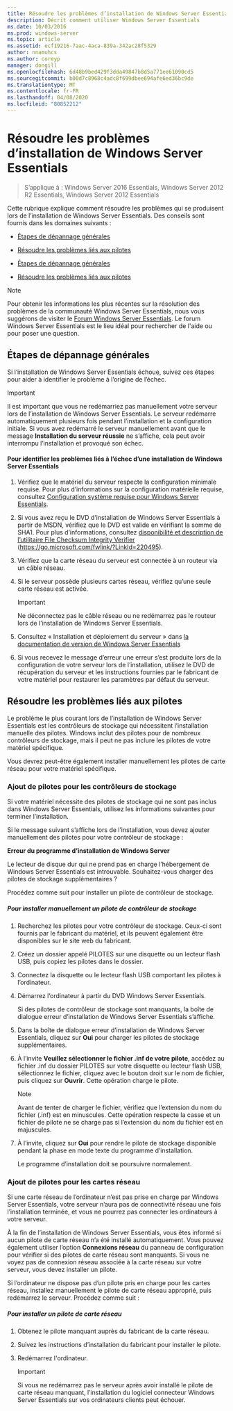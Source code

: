 ```yaml
---
title: Résoudre les problèmes d’installation de Windows Server Essentials
description: Décrit comment utiliser Windows Server Essentials
ms.date: 10/03/2016
ms.prod: windows-server
ms.topic: article
ms.assetid: ecf19216-7aac-4aca-839a-342ac28f5329
author: nnamuhcs
ms.author: coreyp
manager: dongill
ms.openlocfilehash: 6d48b9bed429f3dda49847b8d5a771ee61090cd5
ms.sourcegitcommit: b00d7c8968c4adc8f699dbee694afe6ed36bc9de
ms.translationtype: MT
ms.contentlocale: fr-FR
ms.lasthandoff: 04/08/2020
ms.locfileid: "80852212"
---
```

# <a name="troubleshoot-windows-server-essentials-installation"></a>Résoudre les problèmes d’installation de Windows Server Essentials

>S’applique à : Windows Server 2016 Essentials, Windows Server 2012 R2 Essentials, Windows Server 2012 Essentials

Cette rubrique explique comment résoudre les problèmes qui se produisent lors de l’installation de Windows Server Essentials. Des conseils sont fournis dans les domaines suivants :  
  

-   [Étapes de dépannage générales](Troubleshoot-Windows-Server-Essentials-installation.md#BKMK_GeneralTroubleshootingSteps)  
  
-   [Résoudre les problèmes liés aux pilotes](Troubleshoot-Windows-Server-Essentials-installation.md#BKMK_TroubleshootDrivers)  

-   [Étapes de dépannage générales](Troubleshoot-Windows-Server-Essentials-installation.md#BKMK_GeneralTroubleshootingSteps)  
  
-   [Résoudre les problèmes liés aux pilotes](Troubleshoot-Windows-Server-Essentials-installation.md#BKMK_TroubleshootDrivers)  

  
> [!NOTE]
>  Pour obtenir les informations les plus récentes sur la résolution des problèmes de la communauté Windows Server Essentials, nous vous suggérons de visiter le [Forum Windows Server Essentials](https://social.technet.microsoft.com/Forums/winserveressentials/threads). Le forum Windows Server Essentials est le lieu idéal pour rechercher de l'aide ou pour poser une question.  
  
##  <a name="general-troubleshooting-steps"></a><a name="BKMK_GeneralTroubleshootingSteps"></a>Étapes de dépannage générales  
 Si l’installation de Windows Server Essentials échoue, suivez ces étapes pour aider à identifier le problème à l’origine de l’échec.  
  
> [!IMPORTANT]
>  Il est important que vous ne redémarriez pas manuellement votre serveur lors de l’installation de Windows Server Essentials. Le serveur redémarre automatiquement plusieurs fois pendant l’installation et la configuration initiale. Si vous avez redémarré le serveur manuellement avant que le message **Installation du serveur réussie** ne s’affiche, cela peut avoir interrompu l’installation et provoqué son échec.  
  
#### <a name="to-identify-issues-in-a-failed-installation-of-windows-server-essentials"></a>Pour identifier les problèmes liés à l’échec d’une installation de Windows Server Essentials  
  
1.  Vérifiez que le matériel du serveur respecte la configuration minimale requise. Pour plus d’informations sur la configuration matérielle requise, consultez [Configuration système requise pour Windows Server Essentials](../get-started/system-requirements.md).  
  
2.  Si vous avez reçu le DVD d’installation de Windows Server Essentials à partir de MSDN, vérifiez que le DVD est valide en vérifiant la somme de SHA1. Pour plus d’informations, consultez [disponibilité et description de l’utilitaire File Checksum Integrity Verifier](https://go.microsoft.com/fwlink/?LinkId=220495) (https://go.microsoft.com/fwlink/?LinkId=220495).  
  
3.  Vérifiez que la carte réseau du serveur est connectée à un routeur via un câble réseau.  
  
4.  Si le serveur possède plusieurs cartes réseau, vérifiez qu’une seule carte réseau est activée.  
  
    > [!IMPORTANT]
    >  Ne déconnectez pas le câble réseau ou ne redémarrez pas le routeur lors de l’installation de Windows Server Essentials.  
  
5.  Consultez « Installation et déploiement du serveur » dans [la documentation de version de Windows Server Essentials](../get-started/release-notes.md)  
  
6.  Si vous recevez le message d’erreur une erreur s’est produite lors de la configuration de votre serveur lors de l’installation, utilisez le DVD de récupération du serveur et les instructions fournies par le fabricant de votre matériel pour restaurer les paramètres par défaut du serveur.  
  
##  <a name="troubleshoot-driver-issues"></a><a name="BKMK_TroubleshootDrivers"></a>Résoudre les problèmes liés aux pilotes  
 Le problème le plus courant lors de l’installation de Windows Server Essentials est les contrôleurs de stockage qui nécessitent l’installation manuelle des pilotes. Windows inclut des pilotes pour de nombreux contrôleurs de stockage, mais il peut ne pas inclure les pilotes de votre matériel spécifique.  
  
 Vous devrez peut-être également installer manuellement les pilotes de carte réseau pour votre matériel spécifique.  
  
###  <a name="adding-drivers-for-storage-controllers"></a><a name="BKMK_StorageDrivers"></a>Ajout de pilotes pour les contrôleurs de stockage  
 Si votre matériel nécessite des pilotes de stockage qui ne sont pas inclus dans Windows Server Essentials, utilisez les informations suivantes pour terminer l’installation.  
  
 Si le message suivant s’affiche lors de l’installation, vous devez ajouter manuellement des pilotes pour votre contrôleur de stockage :  
  
 **Erreur du programme d’installation de Windows Server**  
  
 Le lecteur de disque dur qui ne prend pas en charge l’hébergement de Windows Server Essentials est introuvable. Souhaitez-vous charger des pilotes de stockage supplémentaires ?  
  
 Procédez comme suit pour installer un pilote de contrôleur de stockage.  
  
##### <a name="to-manually-install-a-storage-controller-driver"></a>Pour installer manuellement un pilote de contrôleur de stockage  
  
1. Recherchez les pilotes pour votre contrôleur de stockage. Ceux-ci sont fournis par le fabricant du matériel, et ils peuvent également être disponibles sur le site web du fabricant.  
  
2. Créez un dossier appelé PILOTES sur une disquette ou un lecteur flash USB, puis copiez les pilotes dans le dossier.  
  
3. Connectez la disquette ou le lecteur flash USB comportant les pilotes à l’ordinateur.  
  
4. Démarrez l’ordinateur à partir du DVD Windows Server Essentials.  
  
    Si des pilotes de contrôleur de stockage sont manquants, la boîte de dialogue erreur d’installation de Windows Server Essentials s’affiche.  
  
5. Dans la boîte de dialogue erreur d’installation de Windows Server Essentials, cliquez sur **Oui** pour charger les pilotes de stockage supplémentaires.  
  
6. À l’invite **Veuillez sélectionner le fichier .inf de votre pilote**, accédez au fichier .inf du dossier PILOTES sur votre disquette ou lecteur flash USB, sélectionnez le fichier, cliquez avec le bouton droit sur le nom de fichier, puis cliquez sur **Ouvrir**. Cette opération charge le pilote.  
  
   > [!NOTE]
   >  Avant de tenter de charger le fichier, vérifiez que l’extension du nom du fichier (.inf) est en minuscules. Cette opération respecte la casse et un fichier de pilote ne se charge pas si l’extension du nom du fichier est en majuscules.  
  
7. À l’invite, cliquez sur **Oui** pour rendre le pilote de stockage disponible pendant la phase en mode texte du programme d’installation.  
  
   Le programme d’installation doit se poursuivre normalement.  
  
###  <a name="adding-drivers-for-network-adapters"></a><a name="BKMK_AddingNICdrivers"></a>Ajout de pilotes pour les cartes réseau  
 Si une carte réseau de l’ordinateur n’est pas prise en charge par Windows Server Essentials, votre serveur n’aura pas de connectivité réseau une fois l’installation terminée, et vous ne pourrez pas connecter les ordinateurs à votre serveur.  
  
 À la fin de l’installation de Windows Server Essentials, vous êtes informé si aucun pilote de carte réseau n’a été installé automatiquement. Vous pouvez également utiliser l’option **Connexions réseau** du panneau de configuration pour vérifier si des pilotes de carte réseau sont manquants. Si vous ne voyez pas de connexion réseau associée à la carte réseau sur votre serveur, vous devez installer un pilote.  
  
 Si l’ordinateur ne dispose pas d’un pilote pris en charge pour les cartes réseau, installez manuellement le pilote de carte réseau approprié, puis redémarrez le serveur. Procédez comme suit :  
  
##### <a name="to-install-a-network-adapter-driver"></a>Pour installer un pilote de carte réseau  
  
1.  Obtenez le pilote manquant auprès du fabricant de la carte réseau.  
  
2.  Suivez les instructions d’installation du fabricant pour installer le pilote.  
  
3.  Redémarrez l'ordinateur.  
  
    > [!IMPORTANT]
    >  Si vous ne redémarrez pas le serveur après avoir installé le pilote de carte réseau manquant, l’installation du logiciel connecteur Windows Server Essentials sur vos ordinateurs clients peut échouer.
